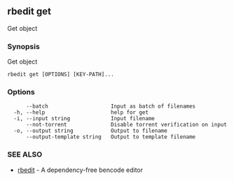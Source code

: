 ## rbedit get

Get object

### Synopsis


Get object

```
rbedit get [OPTIONS] [KEY-PATH]...
```

### Options

```
      --batch                    Input as batch of filenames
  -h, --help                     help for get
  -i, --input string             Input filename
      --not-torrent              Disable torrent verification on input
  -o, --output string            Output to filename
      --output-template string   Output to template filename
```

### SEE ALSO

* [rbedit](rbedit.md)	 - A dependency-free bencode editor


